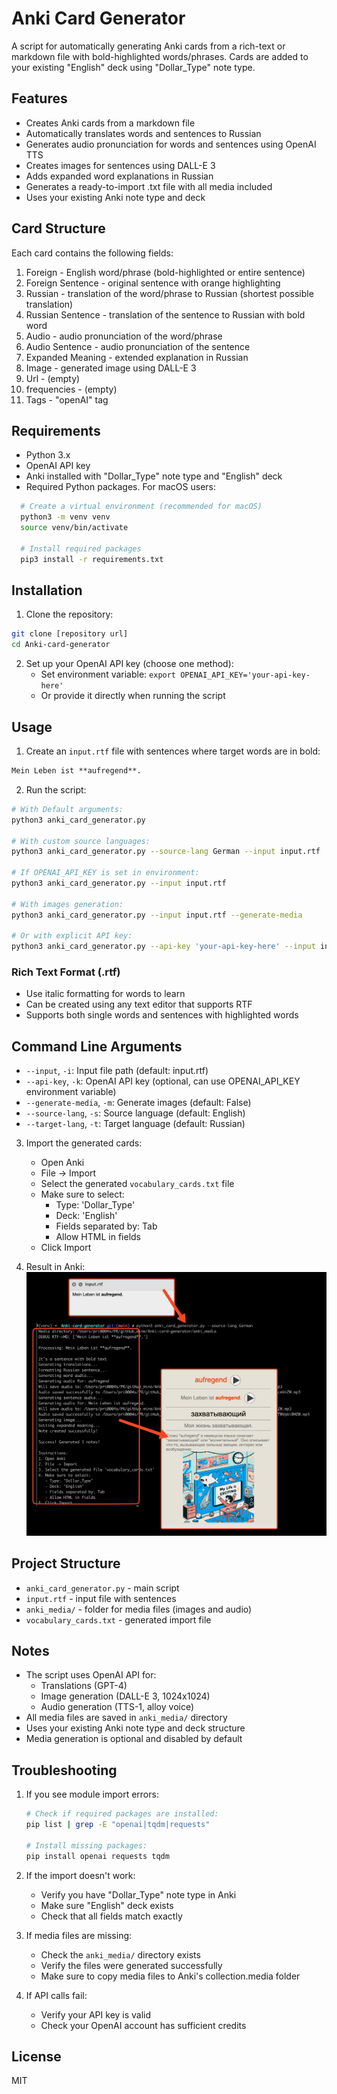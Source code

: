 # Anki Card Generator

A script for automatically generating Anki cards from a rich-text or markdown file with bold-highlighted words/phrases. Cards are added to your existing "English" deck using "Dollar_Type" note type.

## Features

- Creates Anki cards from a markdown file
- Automatically translates words and sentences to Russian
- Generates audio pronunciation for words and sentences using OpenAI TTS
- Creates images for sentences using DALL-E 3
- Adds expanded word explanations in Russian
- Generates a ready-to-import .txt file with all media included
- Uses your existing Anki note type and deck

## Card Structure

Each card contains the following fields:
1. Foreign - English word/phrase (bold-highlighted or entire sentence)
2. Foreign Sentence - original sentence with orange highlighting
3. Russian - translation of the word/phrase to Russian (shortest possible translation)
4. Russian Sentence - translation of the sentence to Russian with bold word
5. Audio - audio pronunciation of the word/phrase
6. Audio Sentence - audio pronunciation of the sentence
7. Expanded Meaning - extended explanation in Russian
8. Image - generated image using DALL-E 3
9. Url - (empty)
10. frequencies - (empty)
11. Tags - "openAI" tag

## Requirements

- Python 3.x
- OpenAI API key
- Anki installed with "Dollar_Type" note type and "English" deck
- Required Python packages. For macOS users:
```bash
  # Create a virtual environment (recommended for macOS)
  python3 -m venv venv
  source venv/bin/activate
  
  # Install required packages
  pip3 install -r requirements.txt
```

## Installation

1. Clone the repository:
```bash
git clone [repository url]
cd Anki-card-generator
```

2. Set up your OpenAI API key (choose one method):
   - Set environment variable: `export OPENAI_API_KEY='your-api-key-here'`
   - Or provide it directly when running the script

## Usage

1. Create an `input.rtf` file with sentences where target words are in bold:
```markdown
Mein Leben ist **aufregend**.
```

2. Run the script:
```bash
# With Default arguments:
python3 anki_card_generator.py

# With custom source languages:
python3 anki_card_generator.py --source-lang German --input input.rtf

# If OPENAI_API_KEY is set in environment:
python3 anki_card_generator.py --input input.rtf

# With images generation:
python3 anki_card_generator.py --input input.rtf --generate-media

# Or with explicit API key:
python3 anki_card_generator.py --api-key 'your-api-key-here' --input input.rtf
```

### Rich Text Format (.rtf)
- Use italic formatting for words to learn
- Can be created using any text editor that supports RTF
- Supports both single words and sentences with highlighted words

## Command Line Arguments

- `--input`, `-i`: Input file path (default: input.rtf)
- `--api-key`, `-k`: OpenAI API key (optional, can use OPENAI_API_KEY environment variable)
- `--generate-media`, `-m`: Generate images (default: False)
- `--source-lang`, `-s`: Source language (default: English)
- `--target-lang`, `-t`: Target language (default: Russian)

3. Import the generated cards:
   - Open Anki
   - File -> Import
   - Select the generated `vocabulary_cards.txt` file
   - Make sure to select:
     - Type: 'Dollar_Type'
     - Deck: 'English'
     - Fields separated by: Tab
     - Allow HTML in fields
   - Click Import

4. Result in Anki:
![alt text](sample.png)

## Project Structure

- `anki_card_generator.py` - main script
- `input.rtf` - input file with sentences
- `anki_media/` - folder for media files (images and audio)
- `vocabulary_cards.txt` - generated import file

## Notes

- The script uses OpenAI API for:
  - Translations (GPT-4)
  - Image generation (DALL-E 3, 1024x1024)
  - Audio generation (TTS-1, alloy voice)
- All media files are saved in `anki_media/` directory
- Uses your existing Anki note type and deck structure
- Media generation is optional and disabled by default

## Troubleshooting

1. If you see module import errors:
   ```bash
   # Check if required packages are installed:
   pip list | grep -E "openai|tqdm|requests"
   
   # Install missing packages:
   pip install openai requests tqdm
   ```

2. If the import doesn't work:
   - Verify you have "Dollar_Type" note type in Anki
   - Make sure "English" deck exists
   - Check that all fields match exactly

3. If media files are missing:
   - Check the `anki_media/` directory exists
   - Verify the files were generated successfully
   - Make sure to copy media files to Anki's collection.media folder

4. If API calls fail:
   - Verify your API key is valid
   - Check your OpenAI account has sufficient credits

## License

MIT 